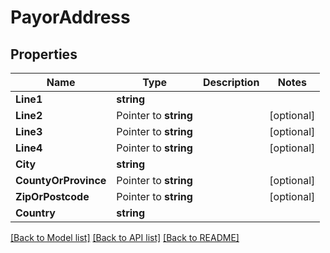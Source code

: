 # PayorAddress

## Properties

Name | Type | Description | Notes
------------ | ------------- | ------------- | -------------
**Line1** | **string** |  | 
**Line2** | Pointer to **string** |  | [optional] 
**Line3** | Pointer to **string** |  | [optional] 
**Line4** | Pointer to **string** |  | [optional] 
**City** | **string** |  | 
**CountyOrProvince** | Pointer to **string** |  | [optional] 
**ZipOrPostcode** | Pointer to **string** |  | [optional] 
**Country** | **string** |  | 

[[Back to Model list]](../README.md#documentation-for-models) [[Back to API list]](../README.md#documentation-for-api-endpoints) [[Back to README]](../README.md)


